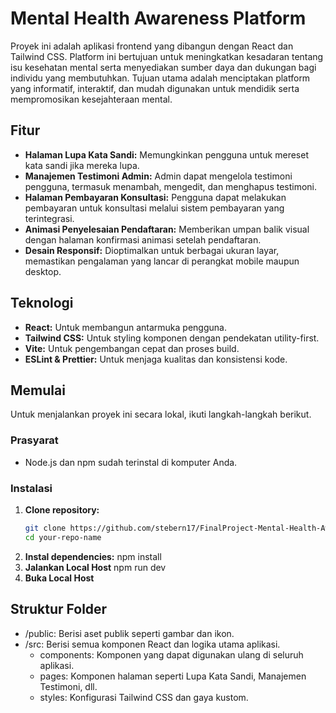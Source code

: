 # Mental Health Awareness Platform

Proyek ini adalah aplikasi frontend yang dibangun dengan React dan Tailwind CSS. Platform ini bertujuan untuk meningkatkan kesadaran tentang isu kesehatan mental serta menyediakan sumber daya dan dukungan bagi individu yang membutuhkan. Tujuan utama adalah menciptakan platform yang informatif, interaktif, dan mudah digunakan untuk mendidik serta mempromosikan kesejahteraan mental.

## Fitur

- **Halaman Lupa Kata Sandi:** Memungkinkan pengguna untuk mereset kata sandi jika mereka lupa.
- **Manajemen Testimoni Admin:** Admin dapat mengelola testimoni pengguna, termasuk menambah, mengedit, dan menghapus testimoni.
- **Halaman Pembayaran Konsultasi:** Pengguna dapat melakukan pembayaran untuk konsultasi melalui sistem pembayaran yang terintegrasi.
- **Animasi Penyelesaian Pendaftaran:** Memberikan umpan balik visual dengan halaman konfirmasi animasi setelah pendaftaran.
- **Desain Responsif:** Dioptimalkan untuk berbagai ukuran layar, memastikan pengalaman yang lancar di perangkat mobile maupun desktop.

## Teknologi

- **React:** Untuk membangun antarmuka pengguna.
- **Tailwind CSS:** Untuk styling komponen dengan pendekatan utility-first.
- **Vite:** Untuk pengembangan cepat dan proses build.
- **ESLint & Prettier:** Untuk menjaga kualitas dan konsistensi kode.

## Memulai

Untuk menjalankan proyek ini secara lokal, ikuti langkah-langkah berikut.

### Prasyarat

- Node.js dan npm sudah terinstal di komputer Anda.

### Instalasi

1. **Clone repository:**
   ```bash
   git clone https://github.com/stebern17/FinalProject-Mental-Health-Awareness.git
   cd your-repo-name
2. **Instal dependencies:**
   npm install
3. **Jalankan Local Host**
   npm run dev
4. **Buka Local Host**

## Struktur Folder
- /public: Berisi aset publik seperti gambar dan ikon.
- /src: Berisi semua komponen React dan logika utama aplikasi.
    - components: Komponen yang dapat digunakan ulang di seluruh aplikasi.
    - pages: Komponen halaman seperti Lupa Kata Sandi, Manajemen Testimoni, dll.
    - styles: Konfigurasi Tailwind CSS dan gaya kustom.
